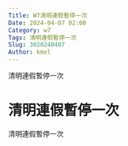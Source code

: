 ```yaml
---
Title: W7清明連假暫停一次
Date: 2024-04-07 02:00
Category: w7
Tags: 清明連假暫停一次
Slug: 3020240407
Author: kmol
---
```


清明連假暫停一次

<!-- PELICAN_END_SUMMARY -->
# 清明連假暫停一次
清明連假暫停一次